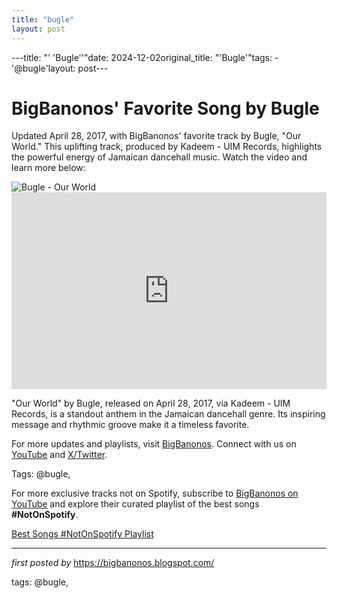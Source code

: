 ```yaml
---
title: "bugle"
layout: post
---
```

---title: "' 'Bugle''"date: 2024-12-02original_title: "'Bugle'"tags:  - '@bugle'layout: post---<!-- Post Title --><h1 >BigBanonos' Favorite Song by Bugle</h1> <!-- Introductory Text --><p >Updated April 28, 2017, with BigBanonos' favorite track by Bugle, "Our World." This uplifting track, produced by Kadeem - UIM Records, highlights the powerful energy of Jamaican dancehall music. Watch the video and learn more below:</p> <!-- Featured Image --><div > <img src="https://i.ytimg.com/vi/htYVrL2oahw/hq720.jpg?sqp=-oaymwEhCK4FEIIDSFryq4qpAxMIARUAAAAAGAElAADIQj0AgKJD&rs=AOn4CLDQfMXZRRH29Ep3KWUCdDf9C4t6_A" alt="Bugle - Our World" /></div> <!-- YouTube Video Embed --><div > <iframe width="100%" height="315" src="https://www.youtube.com/embed/htYVrL2oahw" title="Bugle - Our World - May 2017" frameborder="0" allow="accelerometer; autoplay; clipboard-write; encrypted-media; gyroscope; picture-in-picture; web-share" referrerpolicy="strict-origin-when-cross-origin" allowfullscreen></iframe></div> <!-- Song Information --><div > <p>"Our World" by Bugle, released on April 28, 2017, via Kadeem - UIM Records, is a standout anthem in the Jamaican dancehall genre. Its inspiring message and rhythmic groove make it a timeless favorite.</p></div> <!-- Footer Links --><div > <p>For more updates and playlists, visit <a href="https://bigbanonos.blogspot.com/" target="_blank">BigBanonos</a>. Connect with us on <a href="https://www.youtube.com/@BigBanonos" target="_blank">YouTube</a> and <a href="https://x.com/bigbanonos" target="_blank">X/Twitter</a>.</p></div> <!-- Tags --><p >Tags: @bugle,</p><!--Subscribe and Playlist Links--><div>    <p>For more exclusive tracks not on Spotify, subscribe to <a href="https://www.youtube.com/@BigBanonos" target="_blank">BigBanonos on YouTube</a> and explore their curated playlist of the best songs <strong>#NotOnSpotify</strong>.</p>    <p><a href="https://www.youtube.com/playlist?list=PLtuNtuTatqI0kFahUCbtbfenC_ET5O_tr" target="_blank">Best Songs #NotOnSpotify Playlist<br /></a></p></div><hr /><p><em>first posted by</em> <a href="https://bigbanonos.blogspot.com/" rel="noopener" target="_new">https://bigbanonos.blogspot.com/</a></p><p>tags: @bugle,</p>